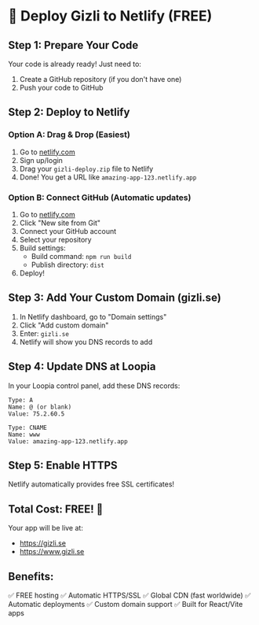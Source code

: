 # 🚀 Deploy Gizli to Netlify (FREE)

## Step 1: Prepare Your Code
Your code is already ready! Just need to:

1. Create a GitHub repository (if you don't have one)
2. Push your code to GitHub

## Step 2: Deploy to Netlify

### Option A: Drag & Drop (Easiest)
1. Go to [netlify.com](https://netlify.com)
2. Sign up/login
3. Drag your `gizli-deploy.zip` file to Netlify
4. Done! You get a URL like `amazing-app-123.netlify.app`

### Option B: Connect GitHub (Automatic updates)
1. Go to [netlify.com](https://netlify.com)
2. Click "New site from Git"
3. Connect your GitHub account
4. Select your repository
5. Build settings:
   - Build command: `npm run build`
   - Publish directory: `dist`
6. Deploy!

## Step 3: Add Your Custom Domain (gizli.se)

1. In Netlify dashboard, go to "Domain settings"
2. Click "Add custom domain"
3. Enter: `gizli.se`
4. Netlify will show you DNS records to add

## Step 4: Update DNS at Loopia

In your Loopia control panel, add these DNS records:
```
Type: A
Name: @ (or blank)
Value: 75.2.60.5

Type: CNAME  
Name: www
Value: amazing-app-123.netlify.app
```

## Step 5: Enable HTTPS
Netlify automatically provides free SSL certificates!

## Total Cost: FREE! 🎉

Your app will be live at:
- https://gizli.se
- https://www.gizli.se

## Benefits:
✅ FREE hosting
✅ Automatic HTTPS/SSL
✅ Global CDN (fast worldwide)
✅ Automatic deployments
✅ Custom domain support
✅ Built for React/Vite apps
